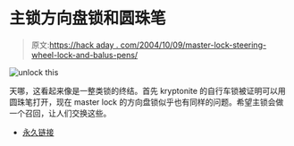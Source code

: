 # 主锁方向盘锁和圆珠笔

> 原文:[https://hack aday . com/2004/10/09/master-lock-steering-wheel-lock-and-balus-pens/](https://hackaday.com/2004/10/09/master-lock-steering-wheel-lock-and-ballpoint-pens/)

![unlock this](../Images/a266b527a1632ef8c804e6550fa11ec6.png)

天哪，这看起来像是一整类锁的终结。首先 kryptonite 的自行车锁被证明可以用圆珠笔打开，现在 master lock 的方向盘锁似乎也有同样的问题。希望主锁会做一个召回，让人们交换这些。

*   [永久链接](http://www.engadget.com/entry/3744297085452721/)